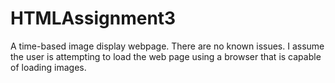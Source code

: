 # HTMLAssignment3
A time-based image display webpage. There are no known issues. I assume the user is attempting to load the web page using a browser that is capable of loading images.
